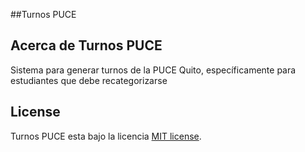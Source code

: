 ##Turnos PUCE

## Acerca de Turnos PUCE

Sistema para generar turnos de la PUCE Quito, específicamente para estudiantes que debe recategorizarse 


## License

Turnos PUCE esta bajo la licencia  [MIT license](https://opensource.org/licenses/MIT).
